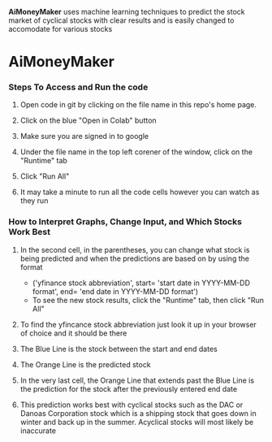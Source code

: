 **AiMoneyMaker** uses machine learning techniques to predict the stock market of cyclical stocks with clear results and is easily changed to accomodate for various stocks

# AiMoneyMaker

### Steps To Access and Run the code

1. Open code in git by clicking on the file name in this repo's home page.

2. Click on the blue "Open in Colab" button

3. Make sure you are signed in to google

4. Under the file name in the top left corener of the window, click on the "Runtime" tab

5. Click "Run All" 

6. It may take a minute to run all the code cells however you can watch as they run

### How to Interpret Graphs, Change Input, and Which Stocks Work Best
1. In the second cell, in the parentheses, you can change what stock is being predicted and when the predictions are based on by using the format
    * ('yfinance stock abbreviation', start= 'start date in YYYY-MM-DD format', end= 'end date in YYYY-MM-DD format')
    * To see the new stock results, click the "Runtime" tab, then click "Run All"

2. To find the yfincance stock abbreviation just look it up in your browser of choice and it should be there

3. The Blue Line is the stock between the start and end dates

4. The Orange Line is the predicted stock

5. In the very last cell, the Orange Line that extends past the Blue Line is the prediction for the stock after the previously entered end date

6. This prediction works best with cyclical stocks such as the DAC or Danoas Corporation stock which is a shipping stock that goes down in winter and back up in the summer. Acyclical stocks will most likely be inaccurate



